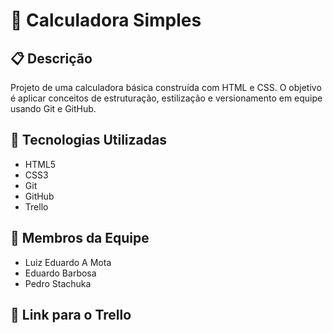 # 🧮 Calculadora Simples

## 📋 Descrição
Projeto de uma calculadora básica construída com HTML e CSS. O objetivo é aplicar conceitos de estruturação, estilização e versionamento em equipe usando Git e GitHub.

## 🚀 Tecnologias Utilizadas
- HTML5
- CSS3
- Git
- GitHub
- Trello 

## 👥 Membros da Equipe
- Luiz Eduardo A Mota
- Eduardo Barbosa
- Pedro Stachuka

## 📌 Link para o Trello

